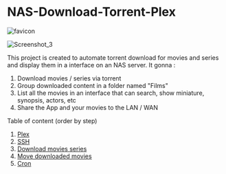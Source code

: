 # NAS-Download-Torrent-Plex
![favicon](https://github.com/Alexandre-Vernet/NAS-Download-Torrent-Plex/blob/main/favicon.ico)

![Screenshot_3](https://user-images.githubusercontent.com/72151831/209315492-d026a83a-21e6-4537-9b07-1d821c351a1e.png)


This project is created to automate torrent download for movies and series and display them in a interface on an NAS server.
It gonna : 
1. Download movies / series via torrent
2. Group downloaded content in a folder named "Films"
3. List all the movies in an interface that can search, show miniature, synopsis, actors, etc
4. Share the App and your movies to the LAN / WAN


Table of content (order by step)
1. [Plex](https://github.com/Alexandre-Vernet/NAS/wiki/Plex)
2. [SSH](https://github.com/Alexandre-Vernet/NAS/wiki/SSH)
3. [Download movies series](https://github.com/Alexandre-Vernet/NAS/wiki/Download-movies---series)
4. [Move downloaded movies](https://github.com/Alexandre-Vernet/NAS/wiki/Move-downloaded-movies)
5. [Cron](https://github.com/Alexandre-Vernet/NAS/wiki/Cron)
